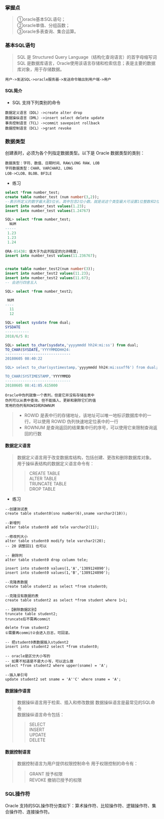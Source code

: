 ### 掌握点
>①oracle基本SQL语句；  
②oracle单值、分组函数；  
③oracle多表查询、集合运算。

### 基本SQL语句
>SQL 是 Structured Query Language（结构化查询语言）的首字母缩写词
SQL 是数据库语言，Oracle使用该语言存储和检索信息；表是主要的数据库对象，用于存储数据。

`用户->发送SQL->oracle服务器->发送命令输出到用户端->用户`

#### SQL简介
- SQL 支持下列类别的命令
>
    数据定义语言（DDL）->create alter drop
    数据操纵语言（DML）->insert select delete update
    事务控制语言（TCL）->commit savepoint rollback
    数据控制语言（DCL）->grant revoke

### 数据类型
创建表时，必须为各个列指定数据类型。以下是 Oracle 数据类型的类别：
>
    数据类型：字符、数值、日期时间、RAW/LONG RAW、LOB
    字符数据类型：CHAR、VARCHAR2、LONG
    LOB->CLOB、BLOB、BFILE

- 练习
```SQL  
select *from number_test;
create table number_test (num number(3,2));
--表示所定义的数字最大是3位长，其中包含2位小数。就是说这个类型最大可设置1位整数和2位小数。
insert into number_test values(1.23);
insert into number_test values(1.24767)

SQL> select *from number_test;
  NUM
-----
 1.23
 1.23
 1.24
 
ORA-01438: 值大于为此列指定的允许精度;
insert into number_test values(11.236767);


create table number_test2(num number(3));
insert into number_test2 values(11.23);
insert into number_test2 values(11.67);
-- 会进行四舍五入

SQL> select *from number_test2;

 NUM
----
  11
  12

SQL> select sysdate from dual;
SYSDATE
-----------
2018/6/5 8:

SQL> select to_char(sysdate,'yyyymmdd hh24:mi:ss') from dual;
TO_CHAR(SYSDATE,'YYYYMMDDHH24:
------------------------------
20180605 08:40:22

SQL> select to_char(systimestamp,'yyyymmdd hh24:mi:ssxff6') from dual;

TO_CHAR(SYSTIMESTAMP,'YYYYMMDD
------------------------------
20180605 08:41:05.615000
```

    
>
    Oracle中伪列就像一个表列，但是它并没有存储在表中
    伪列可以从表中查询，但不能插入、更新和删除它们的值
    常用的伪列有ROWID和ROWNUM

>- ROWID 是表中行的存储地址，该地址可以唯一地标识数据库中的一行，可以使用 ROWID 伪列快速地定位表中的一行
>- ROWNUM 是查询返回的结果集中行的序号，可以使用它来限制查询返回的行数

#### 数据定义语言
>数据定义语言用于改变数据库结构，包括创建、更改和删除数据库对象。  
用于操纵表结构的数据定义语言命令有：
>>CREATE TABLE  
ALTER TABLE  
TRUNCATE TABLE  
DROP TABLE

- 练习
```
--创建测试表
create table student0(sno number(6),sname varchar2(10));

--新增列
alter table student0 add tele varchar2(11);

--修改列大小
alter table student0 modify tele varchar2(20);
-- 20 调整回11 也可以 

-- 删除列
alter table student0 drop column tele;

insert into student0 values(1,'A','1389124890');
insert into student0 values(1,'B','1389124890');

--克隆表数据
create table student2 as select *from student0;

--克隆没有数据的表
create table student2 as select *from student where 1>1;

--【删除数据区别】
truncate table student2;
truncate后不需再commit

delete from student2
①需要再commit②会进入日志，可回滚。

-- 把student0表数据插入student2
insert into student2 select *from student0;

-- oracle是区分大小写的
-- 如果不知道是不是大小写，可以这么做
select *from student2 where upper(sname) = 'A';

--插入单引号
update student2 set sname = 'A''C' where sname = 'A';
```
#### 数据操作语言
>数据操纵语言用于检索、插入和修改数据
数据操纵语言是最常见的SQL命令  
数据操纵语言命令包括：  
>>SELECT  
INSERT  
UPDATE  
DELETE

#### 数据控制语言
>数据控制语言为用户提供权限控制命令 
用于权限控制的命令有：
>>GRANT 授予权限  
REVOKE 撤销已授予的权限

### SQL操作符
Oracle 支持的SQL操作符分类如下：算术操作符、比较操作符、逻辑操作符、集合操作符、连接操作符。
